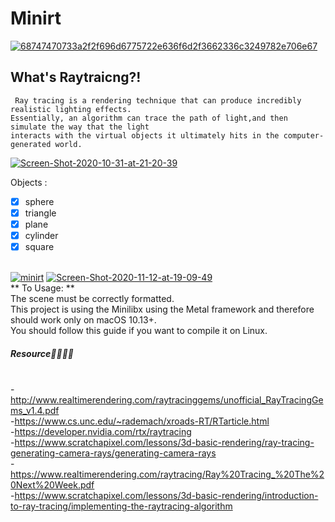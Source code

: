 # Minirt

<a href="https://ibb.co/ssxGrMK"><img src="https://i.ibb.co/wpGX1xS/68747470733a2f2f696d6775722e636f6d2f3662336c3249782e706e67.png" alt="68747470733a2f2f696d6775722e636f6d2f3662336c3249782e706e67" border="0"></a>
## What's Raytraicng?!
     Ray tracing is a rendering technique that can produce incredibly realistic lighting effects.
    Essentially, an algorithm can trace the path of light,and then simulate the way that the light 
    interacts with the virtual objects it ultimately hits in the computer-generated world. 

<a href="https://ibb.co/Hq91FCV"><img src="https://i.ibb.co/vkMgwhH/Screen-Shot-2020-10-31-at-21-20-39.png" alt="Screen-Shot-2020-10-31-at-21-20-39" border="0"></a>


Objects : 
  - [x] sphere 
  - [x] triangle  
  - [x] plane 
  - [x] cylinder
  - [x] square
  <br>
  <a href="https://ibb.co/GJxYDsW"><img src="https://i.ibb.co/qnyq80N/minirt.png" alt="minirt" border="0"></a>
  <a href="https://ibb.co/VqvWHcP"><img src="https://i.ibb.co/BCgV45S/Screen-Shot-2020-11-12-at-19-09-49.png" alt="Screen-Shot-2020-11-12-at-19-09-49" border="0"></a>
  
  <br>
** To Usage: **
<br>The scene must be correctly formatted.
<br>This project is using the Minilibx using the Metal framework and therefore should work only on macOS 10.13+.
<br>You should follow this guide if you want to compile it on Linux.

##### Resource👩🏻‍🏫🎯
  <br>-http://www.realtimerendering.com/raytracinggems/unofficial_RayTracingGems_v1.4.pdf
  <br>-https://www.cs.unc.edu/~rademach/xroads-RT/RTarticle.html
  <br>-https://developer.nvidia.com/rtx/raytracing
  <br>-https://www.scratchapixel.com/lessons/3d-basic-rendering/ray-tracing-generating-camera-rays/generating-camera-rays
  <br>-https://www.realtimerendering.com/raytracing/Ray%20Tracing_%20The%20Next%20Week.pdf
  <br>-https://www.scratchapixel.com/lessons/3d-basic-rendering/introduction-to-ray-tracing/implementing-the-raytracing-algorithm
